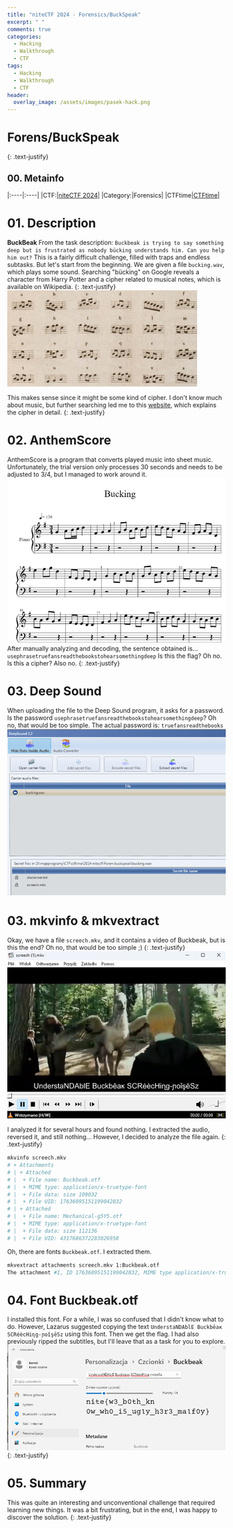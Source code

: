```yaml
---
title: "niteCTF 2024 - Forensics/BuckSpeak"
excerpt: " "
comments: true
categories:
  - Hacking
  - Walkthrough
  - CTF
tags:
  - Hacking
  - Walkthrough
  - CTF
header:
  overlay_image: /assets/images/pasek-hack.png
---
```

# Forens/BuckSpeak
{: .text-justify}

## 00. Metainfo

|:----|:----|
|CTF:|[niteCTF 2024](https://play.nitectf2024.live/)|
|Category:|Forensics|
|CTFtime|[CTFtime](https://ctftime.org/event/2461)|


# 01. Description
**BuckBeak** From the task description: `Buckbeak is trying to say something deep but is frustrated as nobody bücking understands him. Can you help him out?` This is a fairly difficult challenge, filled with traps and endless subtasks. But let's start from the beginning. We are given a file `bucking.wav`, which plays some sound. Searching "bücking" on Google reveals a character from Harry Potter and a cipher related to musical notes, which is available on Wikipedia.
{: .text-justify}
![alt text](/assets/images/hacking/2024/04/01.png)

This makes sense since it might be some kind of cipher. I don't know much about music, but further searching led me to this [website](https://legacy.wmich.edu/mus-theo/ciphers/bucking.html), which explains the cipher in detail.
{: .text-justify}

# 02. AnthemScore
AnthemScore is a program that converts played music into sheet music. Unfortunately, the trial version only processes 30 seconds and needs to be adjusted to 3/4, but I managed to work around it.
![alt text](/assets/images/hacking/2024/04/02.png)
After manually analyzing and decoding, the sentence obtained is...
`usephrasetruefansreadthebookstohearsomethingdeep`
Is this the flag? Oh no. Is this a cipher? Also no.
{: .text-justify}

# 03. Deep Sound
When uploading the file to the Deep Sound program, it asks for a password. Is the password `usephrasetruefansreadthebookstohearsomethingdeep`? Oh no, that would be too simple.
The actual password is:
`truefansreadthebooks`
![alt text](/assets/images/hacking/2024/04/03.png)

# 03. mkvinfo & mkvextract
Okay, we have a file `screech.mkv`, and it contains a video of Buckbeak, but is this the end? Oh no, that would be too simple ;)
{: .text-justify}
![alt text](/assets/images/hacking/2024/04/04.png)

I analyzed it for several hours and found nothing. I extracted the audio, reversed it, and still nothing... However, I decided to analyze the file again.
{: .text-justify}
```bash
mkvinfo screech.mkv
# + Attachments
# | + Attached
# |  + File name: Buckbeak.otf
# |  + MIME type: application/x-truetype-font
# |  + File data: size 109032
# |  + File UID: 17636095151199042832
# | + Attached
# |  + File name: Mechanical-g5Y5.otf
# |  + MIME type: application/x-truetype-font
# |  + File data: size 112136
# |  + File UID: 4317686372283026958
```
Oh, there are fonts `Buckbeak.otf`.
I extracted them.
```bash
mkvextract attachments screech.mkv 1:Buckbeak.otf
The attachment #1, ID 17636095151199042832, MIME type application/x-truetype-font, size 109032, is written to 'Buckbeak.otf'.
```

# 04. Font Buckbeak.otf
I installed this font. For a while, I was so confused that I didn't know what to do. However, Lazarus suggested copying the text `UnderstaNDAblE Buckbēaĸ SCRéècHiɳg-ɲoǐşēЅz` using this font. Then we get the flag. I had also previously ripped the subtitles, but I'll leave that as a task for you to explore.
![alt text](/assets/images/hacking/2024/04/05.png)
{: .text-justify}

# 05. Summary
This was quite an interesting and unconventional challenge that required learning new things. It was a bit frustrating, but in the end, I was happy to discover the solution.
{: .text-justify}
